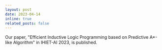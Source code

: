 ```yaml
---
layout: post
date: 2023-04-14 
inline: true
related_posts: false
---
```


Our paper, "Efficient Inductive Logic Programming based on Predictive A*-like Algorithm" in IHIET-AI 2023, is published.
